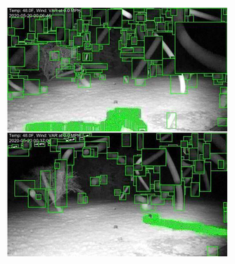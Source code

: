 ![20200520-000646-003651](in/20200520/20200520-000646-003651_0_.jpg)
![20200520-003656-010701](in/20200520/20200520-003656-010701_0_.jpg)
